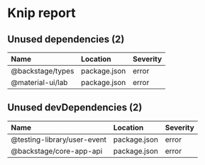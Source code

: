 # Knip report

## Unused dependencies (2)

| Name | Location | Severity |
| :--------------- | :----------- | :------- |
| @backstage/types | package.json | error |
| @material-ui/lab | package.json | error |

## Unused devDependencies (2)

| Name | Location | Severity |
| :-------------------------- | :----------- | :------- |
| @testing-library/user-event | package.json | error |
| @backstage/core-app-api | package.json | error |

